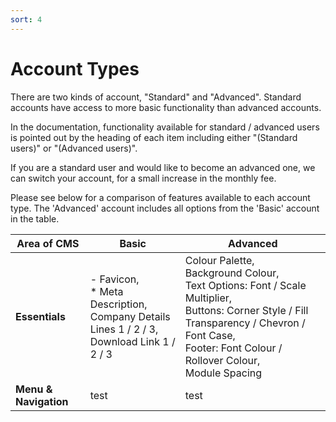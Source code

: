 ```yaml
---
sort: 4
---
```


# Account Types

There are two kinds of account, "Standard" and "Advanced". Standard accounts have access to more basic functionality than advanced accounts.

In the documentation, functionality available for standard / advanced users is pointed out by the heading of each item including either "(Standard users)" or "(Advanced users)".

If you are a standard user and would like to become an advanced one, we can switch your account, for a small increase in the monthly fee.

Please see below for a comparison of features available to each account type. The 'Advanced' account includes all options from the 'Basic' account in the table.

| Area of CMS  | Basic | Advanced |
| --- | --- | --- |
| **Essentials** | - Favicon, <br />* Meta Description, <br />Company Details Lines 1 / 2 / 3, <br />Download Link 1 / 2 / 3 | Colour Palette, <br />Background Colour, <br />Text Options: Font / Scale Multiplier, <br />Buttons: Corner Style / Fill Transparency / Chevron / Font Case, <br />Footer: Font Colour / Rollover Colour, <br />Module Spacing |
| **Menu & Navigation** | test | test |